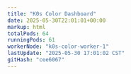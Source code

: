 ```yaml
---
title: "K0s Color Dashboard"
date: 2025-05-30T22:01:01+00:00
markup: html
totalPods: 64
runningPods: 61
workerNode: "k0s-color-worker-1"
lastUpdate: "2025-05-30 17:01:02 CST"
gitHash: "cee6067"
---
```


<!-- This content is dynamically updated by the DashboardUpdater Operator -->
<!-- The dashboard UI is rendered by Hugo templates and CSS/JS files -->
